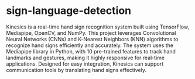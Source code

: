 # sign-language-detection
Kinesics is a real-time hand sign recognition system built using TensorFlow, Mediapipe, OpenCV, and NumPy. This project leverages Convolutional Neural Networks (CNNs) and K-Nearest Neighbors (KNN) algorithms to recognize hand signs efficiently and accurately. The system uses the Mediapipe library in Python, with 10 pre-trained features to track hand landmarks and gestures, making it highly responsive for real-time applications. Designed for easy integration, Kinesics can support communication tools by translating hand signs effectively.
